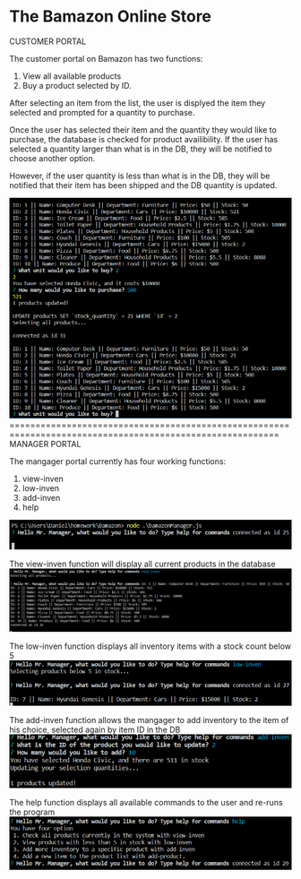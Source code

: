 

The Bamazon Online Store
=======================================================================================================================================
CUSTOMER PORTAL

The customer portal on Bamazon has two functions:
1. View all available products
2. Buy a product selected by ID.




After selecting an item from the list, the user is displyed the item they selected and prompted for a quantity to purchase.



Once the user has selected their item and the quantity they would like to purchase, the database is checked for product availibility.
If the user has selected a quantity larger than what is in the DB, they will be notified to choose another option.

However, if the user quantity is less than what is in the DB, they will be notified that their item has been shipped and the DB quantity is updated.


<img src="https://github.com/danielp28/Bamazon/blob/master/images/cust-portal.PNG">
==========================================================================================================
                                                         MANAGER PORTAL

The mangager portal currently has four working functions:
1) view-inven
2) low-inven
3) add-inven
4) help

<img src="https://github.com/danielp28/Bamazon/blob/master/images/init-prompt.PNG">

The view-inven function will display all current products in the database
<img src="https://github.com/danielp28/Bamazon/blob/master/images/mang-read.PNG">
 

The low-inven function displays all inventory items with a stock count below 5
<img src="https://github.com/danielp28/Bamazon/blob/master/images/low-inven.PNG">


The add-inven function allows the mangager to add inventory to the item of his choice, selected again by item ID in the DB
<img src="https://github.com/danielp28/Bamazon/blob/master/images/add-inven.PNG">


The help function displays all available commands to the user and re-runs the program
<img src="https://github.com/danielp28/Bamazon/blob/master/images/mang-help.PNG">
